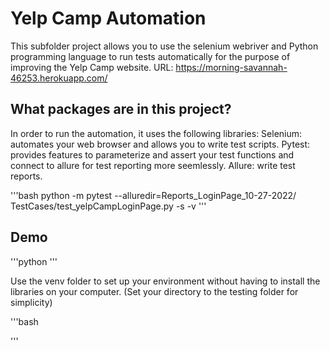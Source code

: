 # Yelp Camp Automation

This subfolder project allows you to use the selenium webriver and Python programming language to run tests automatically for the purpose of improving the Yelp Camp website.
URL: https://morning-savannah-46253.herokuapp.com/

## What packages are in this project?
In order to run the automation, it uses the following libraries:
Selenium: automates your web browser and allows you to write test scripts.
Pytest: provides features to parameterize and assert your test functions and connect to allure for test reporting more seemlessly.
Allure: write test reports.

'''bash
python -m pytest --alluredir=Reports_LoginPage_10-27-2022/ TestCases/test_yelpCampLoginPage.py -s -v
'''

## Demo
'''python
'''


Use the venv folder to set up your environment without having to install the libraries on your computer. (Set your directory to the testing folder for simplicity)

'''bash

'''